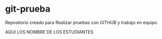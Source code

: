 # git-prueba
Repositorio creado para Realizar pruebas con GITHUB y trabajo en equipo

AQUI LOS NOMBRE DE LOS ESTUDIANTES
